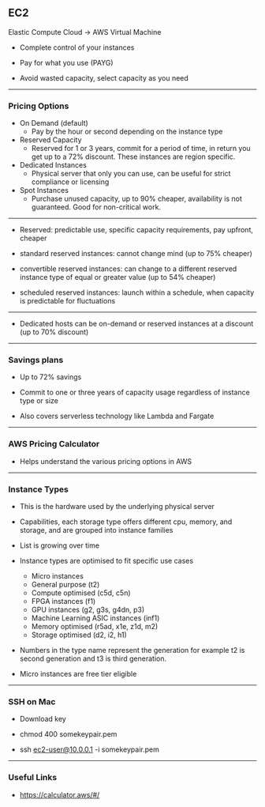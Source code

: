 ## EC2

Elastic Compute Cloud -> AWS Virtual Machine

- Complete control of your instances

- Pay for what you use (PAYG)

- Avoid wasted capacity, select capacity as you need

---

### Pricing Options

- On Demand (default)
  - Pay by the hour or second depending on the instance type
- Reserved Capacity
  - Reserved for 1 or 3 years, commit for a period of time, in return you get up to a 72% discount. These instances are region specific.
- Dedicated Instances
  - Physical server that only you can use, can be useful for strict compliance or licensing
- Spot Instances
  - Purchase unused capacity, up to 90% cheaper, availability is not guaranteed. Good for non-critical work.

---

- Reserved: predictable use, specific capacity requirements, pay upfront, cheaper

- standard reserved instances: cannot change mind (up to 75% cheaper)

- convertible reserved instances: can change to a different reserved instance type of equal or greater value (up to 54% cheaper)

- scheduled reserved instances: launch within a schedule, when capacity is predictable for fluctuations

---

- Dedicated hosts can be on-demand or reserved instances at a discount (up to 70% discount)

---

### Savings plans

- Up to 72% savings

- Commit to one or three years of capacity usage regardless of instance type or size

- Also covers serverless technology like Lambda and Fargate

---

### AWS Pricing Calculator

- Helps understand the various pricing options in AWS

---

### Instance Types

- This is the hardware used by the underlying physical server

- Capabilities, each storage type offers different cpu, memory, and storage, and are grouped into instance families

- List is growing over time

- Instance types are optimised to fit specific use cases

  - Micro instances
  - General purpose (t2)
  - Compute optimised (c5d, c5n)
  - FPGA instances (f1)
  - GPU instances (g2, g3s, g4dn, p3)
  - Machine Learning ASIC instances (inf1)
  - Memory optimised (r5ad, x1e, z1d, m2)
  - Storage optimised (d2, i2, h1)

- Numbers in the type name represent the generation for example t2 is second generation and t3 is third generation.

- Micro instances are free tier eligible

---

### SSH on Mac

- Download key

- chmod 400 somekeypair.pem

- ssh ec2-user@10.0.0.1 -i somekeypair.pem

---

### Useful Links

- https://calculator.aws/#/
